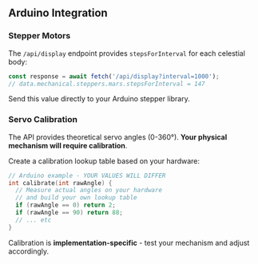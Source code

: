 ## Arduino Integration

### Stepper Motors
The `/api/display` endpoint provides `stepsForInterval` for each celestial body:
```javascript
const response = await fetch('/api/display?interval=1000');
// data.mechanical.steppers.mars.stepsForInterval = 147
```

Send this value directly to your Arduino stepper library.

### Servo Calibration
The API provides theoretical servo angles (0-360°). **Your physical mechanism will require calibration**.

Create a calibration lookup table based on your hardware:
```cpp
// Arduino example - YOUR VALUES WILL DIFFER
int calibrate(int rawAngle) {
  // Measure actual angles on your hardware
  // and build your own lookup table
  if (rawAngle == 0) return 2;
  if (rawAngle == 90) return 88;
  // ... etc
}
```

Calibration is **implementation-specific** - test your mechanism and adjust accordingly.
